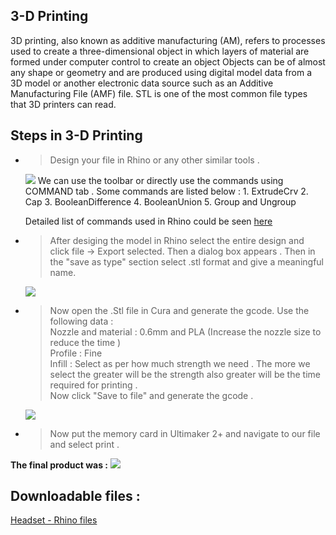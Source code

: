 ## 3-D Printing

3D printing, also known as additive manufacturing (AM), refers to processes used to create a three-dimensional object in which layers of material are formed under computer control to create an object Objects can be of almost any shape or geometry and are produced using digital model data from a 3D model or another electronic data source such as an Additive Manufacturing File (AMF) file. STL is one of the most common file types that 3D printers can read.

## Steps in 3-D Printing 

* > Design your file in Rhino or any other similar tools .
   <img src="http://jitheeshk.github.io/threedprinting.github.io/Screenshot (37).png">
   We can use the toolbar or directly use the commands using COMMAND tab . Some commands are listed below :
   1. ExtrudeCrv
   2. Cap
   3. BooleanDifference
   4. BooleanUnion
   5. Group and Ungroup
   
   Detailed list of commands used in Rhino could be seen [here](https://docs.mcneel.com/rhino/5/help/en-us/commandlist/command_list.htm)
* > After desiging the model in Rhino select the entire design and click file -> Export selected. Then a dialog box appears . Then in the    "save as type" section select .stl format and give a meaningful name.
   <img src="http://jitheeshk.github.io/threedprinting.github.io/Screenshot (38).png">
* > Now open the .Stl file in Cura and generate the gcode.
    Use the following data :<br/>
    Nozzle and material : 0.6mm and PLA (Increase the nozzle size to reduce the time )<br/>
    Profile : Fine<br/>
    Infill : Select as per how much strength we need . The more we select the greater will be the strength also greater will be the time required for printing .<br/>
    Now click "Save to file" and generate the gcode .
    <img src="http://jitheeshk.github.io/threedprinting.github.io/Screenshot (39).png">
* > Now put the memory card in Ultimaker 2+ and navigate to our file and select print .
 
 <b>The final product was :</b>
<img src="http://jitheeshk.github.io/threedprinting.github.io/headset.jpg">

## Downloadable files : 

[Headset - Rhino files]()
